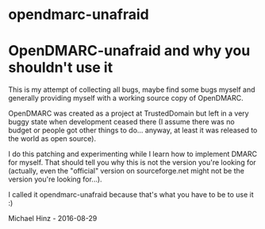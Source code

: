 # opendmarc-unafraid

OpenDMARC-unafraid and why you shouldn't use it
===============================================

This is my attempt of collecting all bugs, maybe find some bugs myself
and generally providing myself with a working source copy of OpenDMARC.

OpenDMARC was created as a project at TrustedDomain but left in a very
buggy state when development ceased there (I assume there was no budget
or people got other things to do... anyway, at least it was released
to the world as open source).

I do this patching and experimenting while I learn how to implement
DMARC for myself. That should tell you why this is not the version
you're looking for (actually, even the "official" version on
sourceforge.net might not be the version you're looking for...).

I called it opendmarc-unafraid because that's what you have to be
to use it :)


Michael Hinz - 2016-08-29

